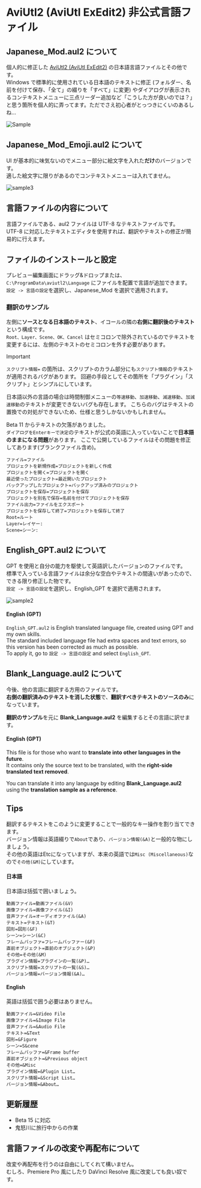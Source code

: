 # AviUtl2 (AviUtl ExEdit2) 非公式言語ファイル
## Japanese_Mod.aul2 について
個人的に修正した [AviUtl2 (AviUtl ExEdit2)](https://spring-fragrance.mints.ne.jp/aviutl/) の日本語言語ファイルとその他です。<br>
Windows で標準的に使用されている日本語のテキストに修正 (フォルダー、名前を付けて保存、「全て」の綴りを「すべて」に変更) やダイアログが表示されるコンテキストメニューに三点リーダー追加など「こうした方が良いのでは？」と思う箇所を個人的に弄ってます。ただでさえ初心者がとっつきにくいのあるしね…

![Sample](./sample.png)

## Japanese_Mod_Emoji.aul2 について
UI が基本的に味気ないのでメニュー部分に絵文字を入れた**だけ**のバージョンです。<br>
適した絵文字に限りがあるのでコンテキストメニューは入れてません。

![sample3](./sample_emoji.png)

## 言語ファイルの内容について
言語ファイルである、aul2 ファイルは UTF-8 なテキストファイルです。<br>
UTF-8 に対応したテキストエディタを使用すれば、翻訳やテキストの修正が簡易的に行えます。

## ファイルのインストールと設定
プレビュー編集画面にドラッグ&ドロップまたは、`C:\ProgramData\aviutl2\Language` にファイルを配置で言語が追加できます。<br>
`設定 -> 言語の設定`を選択し、Japanese_Mod を選択で適用されます。

### 翻訳のサンプル
左側に**ソースとなる日本語のテキスト**、イコールの隣の**右側に翻訳後のテキスト**という構成です。<br>
`Root、Layer、Scene、OK、Cancel` はセミコロンで除外されているのでテキストを変更するには、左側のテキストのセミコロンを外す必要があります。

> [!IMPORTANT]
> `スクリプト情報=` の箇所は、スクリプトのカラム部分にも`スクリプト情報`のテキストが適用されるバグがあります。
> 回避の手段としてその箇所を「プラグイン」「スクリプト」とシンプルにしています。
>
> 日本語以外の言語の場合は時間制御メニューの`等速移動`、`加速移動`、`減速移動`、`加減速移動`のテキストが変更できないバグも存在します。
> こちらのバグはテキストの置換での対処ができないため、仕様と思うしかないかもしれません。
>
> Beta 11 からテキストの欠落がありました。<br>
> `ダイアログをEnterキーで決定`のテキストが公式の英語に入っていないことで**日本語のままになる問題**があります。
> ここで公開しているファイルはその問題を修正してあります(ブランクファイル含め)。

```
ファイル=ファイル
プロジェクトを新規作成=プロジェクトを新しく作成
プロジェクトを開く=プロジェクトを開く
最近使ったプロジェクト=最近開いたプロジェクト
バックアップしたプロジェクト=バックアップ済みのプロジェクト
プロジェクトを保存=プロジェクトを保存
プロジェクトを別名で保存=名前を付けてプロジェクトを保存
ファイル出力=ファイルをエクスポート
プロジェクトを保存して終了=プロジェクトを保存して終了
Root=ルート
Layer=レイヤー: 
Scene=シーン:
```
## English_GPT.aul2 について
GPT を使用と自分の能力を駆使して英語訳したバージョンのファイルです。<br>
標準で入っている言語ファイルは余分な空白やテキストの間違いがあったので、できる限り修正した物です。<br>
`設定 -> 言語の設定`を選択し、English_GPT を選択で適用されます。

![sample2](./sample_eng.png)

#### English (GPT)
`English_GPT.aul2` is English translated language file, created using GPT and my own skills.<br>
The standard included language file had extra spaces and text errors, so this version has been corrected as much as possible.<br>
To apply it, go to `設定 -> 言語の設定` and select `English_GPT`.

## Blank_Language.aul2 について
今後、他の言語に翻訳する方用のファイルです。<br>
**右側の翻訳済みのテキストを消した状態**で、**翻訳すべきテキストのソースのみ**になっています。

**翻訳のサンプル**を元に **Blank_Language.aul2** を編集するとその言語に訳せます。

#### English (GPT)
This file is for those who want to **translate into other languages in the future**.<br>
It contains only the source text to be translated, with the **right-side translated text removed**.

You can translate it into any language by editing **Blank_Language.aul2** using the **translation sample as a reference**.

## Tips
翻訳するテキストをこのように変更することで一般的なキー操作を割り当てできます。<br>
バージョン情報は英語綴りで`About`であり、`バージョン情報(&A)`と一般的な物にしましょう。<br>
その他の英語はEtcになっていますが、本来の英語では`Misc (Miscellaneous)`なので`その他(&M)`にしています。

#### 日本語
日本語は括弧で囲いましょう。
```
動画ファイル=動画ファイル(&V)
画像ファイル=画像ファイル(&I)
音声ファイル=オーディオファイル(&A)
テキスト=テキスト(&T)
図形=図形(&F)
シーン=シーン(&C)
フレームバッファ=フレームバッファー(&F)
直前オブジェクト=直前のオブジェクト(&P)
その他=その他(&M)
プラグイン情報=プラグインの一覧(&P)…
スクリプト情報=スクリプトの一覧(&S)…
バージョン情報=バージョン情報(&A)…
```

#### English
英語は括弧で囲う必要はありません。
```
動画ファイル=&Video File
画像ファイル=&Image File
音声ファイル=&Audio File
テキスト=&Text
図形=&Figure
シーン=S&cene
フレームバッファ=&Frame buffer
直前オブジェクト=&Previous object
その他=&Misc
プラグイン情報=&Plugin List…
スクリプト情報=&Script List…
バージョン情報=&About…
```

## 更新履歴
- Beta 15 に対応
- 鬼怒川に旅行中からの作業

## 言語ファイルの改変や再配布について
改変や再配布を行うのは自由にしてくれて構いません。<br>
むしろ、Premiere Pro 風にしたり DaVinci Resolve 風に改変しても良い奴です。
